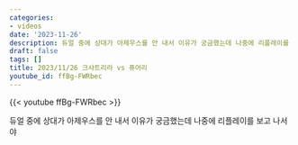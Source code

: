 ```yaml
---
categories:
- videos
date: '2023-11-26'
description: 듀얼 중에 상대가 아제우스를 안 내서 이유가 궁금했는데 나중에 리플레이를 보고 나서야
draft: false
tags: []
title: 2023/11/26 크샤트리라 vs 퓨어리
youtube_id: ffBg-FWRbec
---
```



{{< youtube ffBg-FWRbec >}}

듀얼 중에 상대가 아제우스를 안 내서 이유가 궁금했는데 나중에 리플레이를 보고 나서야
